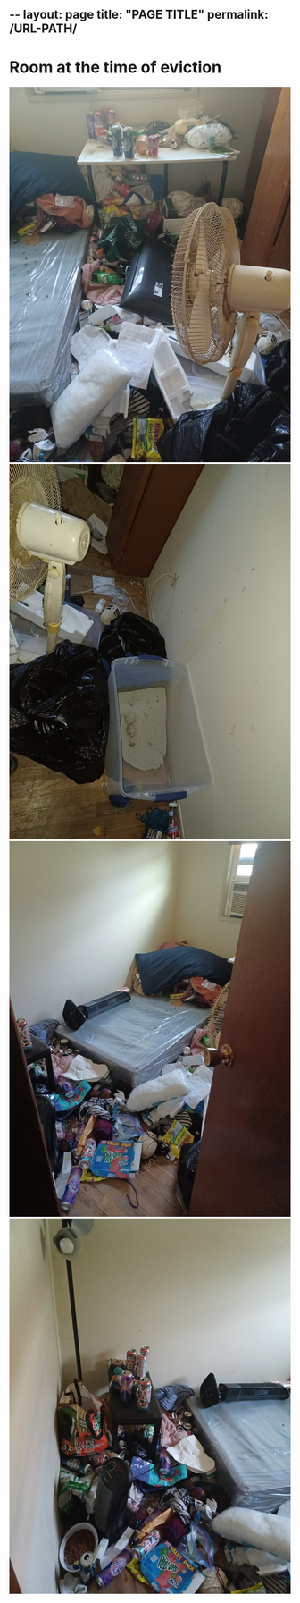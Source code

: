 --
layout: page
title: "PAGE TITLE"
permalink: /URL-PATH/
--

Room at the time of eviction
============

![](/eviction/MattRoomBehindDoor.jpg)
![](/eviction/MattRoomBehindDoor2.jpg)
![](/eviction/MattRoomDoorway.jpg)
![](/eviction/MattRoomHallSide.jpg)
